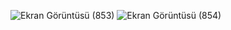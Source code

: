 ![Ekran Görüntüsü (853)](https://user-images.githubusercontent.com/74363444/168445777-057e02cc-0869-46f0-806c-d7ebf01cd346.png)
![Ekran Görüntüsü (854)](https://user-images.githubusercontent.com/74363444/168445779-94a234a1-cb22-4e58-9f0f-e9018d252ae7.png)
